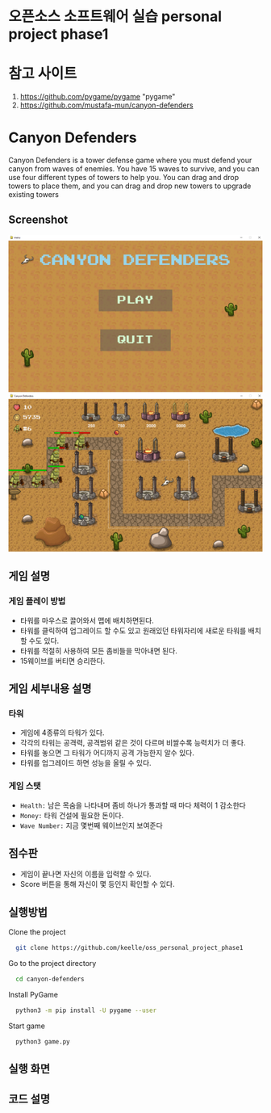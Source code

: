 # 오픈소스 소프트웨어 실습 personal project phase1

# 참고 사이트
1) https://github.com/pygame/pygame "pygame"
2) https://github.com/mustafa-mun/canyon-defenders

# Canyon Defenders
Canyon Defenders is a tower defense game where you must defend your canyon from waves of enemies. You have 15 waves to survive, and you can use four different types of towers to help you. You can drag and drop towers to place them, and you can drag and drop new towers to upgrade existing towers

## Screenshot
![](screenshots/main-menu.png)
![](screenshots/ingame.png)

## 게임 설명
### 게임 플레이 방법

- 타워를 마우스로 끌어와서 맵에 배치하면된다.
- 타워를 클릭하여 업그레이드 할 수도 있고 원래있던 타워자리에 새로운 타워를 배치할 수도 있다.
- 타워를 적절히 사용하여 모든 좀비들을 막아내면 된다.
- 15웨이브를 버티면 승리한다.

## 게임 세부내용 설명
### 타워
- 게임에 4종류의 타워가 있다.
- 각각의 타워는 공격력, 공격범위 같은 것이 다르며 비쌀수록 능력치가 더 좋다.
- 타워를 놓으면 그 타워가 어디까지 공격 가능한지 알수 있다.
- 타워를 업그레이드 하면 성능을 올릴 수 있다.

### 게임 스탯

- `Health:` 남은 목숨을 나타내며 좀비 하나가 통과할 때 마다 체력이 1 감소한다
- `Money:` 타워 건설에 필요한 돈이다.
- `Wave Number:` 지금 몇번째 웨이브인지 보여준다

## 점수판
- 게임이 끝나면 자신의 이름을 입력할 수 있다.
- Score 버튼을 통해 자신이 몇 등인지 확인할 수 있다.

## 실행방법

Clone the project

```bash
  git clone https://github.com/keelle/oss_personal_project_phase1
```

Go to the project directory

```bash
  cd canyon-defenders
```

Install PyGame

```bash
  python3 -m pip install -U pygame --user
```

Start game

```bash
  python3 game.py
```

## 실행 화면

## 코드 설명

